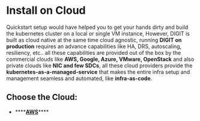 # Install on Cloud

Quickstart setup would have helped you to get your hands dirty and build the kubernetes cluster on a local or single VM instance,  However, DIGIT is built as cloud native at the same time cloud agnostic, running **DIGIT on production** requires an advance capabilities like HA, DRS, autoscaling, resiliency, etc.. all these capabilities are provided out of the box by the commercial clouds like **AWS, Google, Azure, VMware, OpenStack** and also private clouds like **NIC and few SDCs**, all these cloud providers provide the **kubernetes-as-a-managed-service** that makes the entire infra setup and management seamless and automated, like **infra-as-code**. 

## Choose the Cloud:

* \*\*\*\*[**AWS**](on-aws.md)\*\*\*\*











